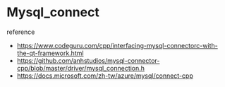 # Mysql_connect
reference  
* https://www.codeguru.com/cpp/interfacing-mysql-connectorc-with-the-qt-framework.html
* https://github.com/anhstudios/mysql-connector-cpp/blob/master/driver/mysql_connection.h
* https://docs.microsoft.com/zh-tw/azure/mysql/connect-cpp
